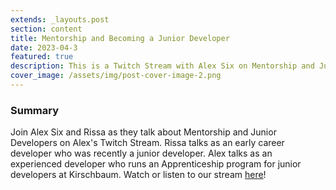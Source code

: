 ```yaml
---
extends: _layouts.post
section: content
title: Mentorship and Becoming a Junior Developer
date: 2023-04-3
featured: true
description: This is a Twitch Stream with Alex Six on Mentorship and Junior Developers
cover_image: /assets/img/post-cover-image-2.png
---
```


<h3>Summary</h3>
Join Alex Six and Rissa as they talk about Mentorship and Junior Developers on Alex's Twitch Stream. Rissa talks as an early career developer who was recently a junior developer. Alex talks as an experienced developer who runs an Apprenticeship program for junior developers at Kirschbaum. Watch or listen to our stream <a href="https://www.twitch.tv/videos/1784041529">here</a>!
